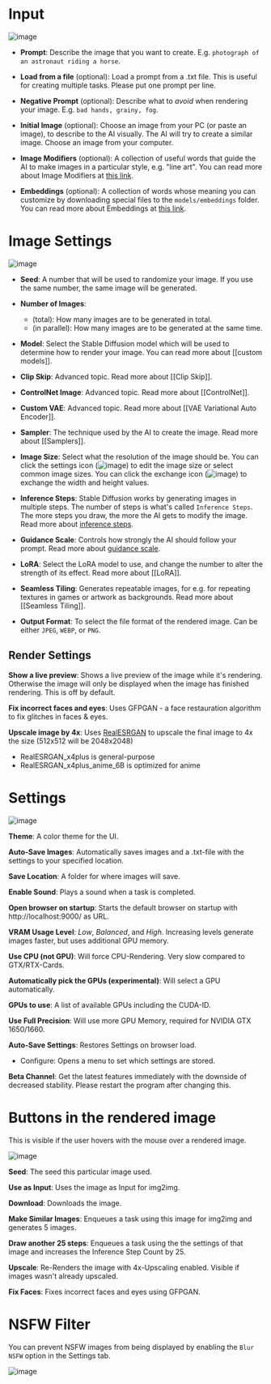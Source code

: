 # Input

![image](https://github.com/easydiffusion/easydiffusion/assets/844287/ad9e8d5f-44f4-44ed-8da9-5b45c3e44ea1)

* **Prompt**: Describe the image that you want to create. E.g. `photograph of an astronaut riding a horse`.

* **Load from a file** (optional): Load a prompt from a .txt file. This is useful for creating multiple tasks. Please put one prompt per line.

* **Negative Prompt** (optional): Describe what to *avoid* when rendering your image. E.g. `bad hands, grainy, fog`.

* **Initial Image** (optional): Choose an image from your PC (or paste an image), to describe to the AI visually. The AI will try to create a similar image. Choose an image from your computer.

* **Image Modifiers** (optional): A collection of useful words that guide the AI to make images in a particular style, e.g. "line art". You can read more about Image Modifiers at [this link](https://github.com/easydiffusion/easydiffusion/wiki/Image-Modifiers).

* **Embeddings** (optional): A collection of words whose meaning you can customize by downloading special files to the `models/embeddings` folder. You can read more about Embeddings at [this link](https://github.com/easydiffusion/easydiffusion/wiki/Embeddings).

# Image Settings

![image](https://github.com/easydiffusion/easydiffusion/assets/844287/3dfe1cf6-2d50-4b68-b1cd-7549da691160)

* **Seed**: A number that will be used to randomize your image. If you use the same number, the same image will be generated.

* **Number of Images**: 
  * (total): How many images are to be generated in total.
  * (in parallel): How many images are to be generated at the same time.

* **Model**: Select the Stable Diffusion model which will be used to determine how to render your image. You can read more about [[custom models]].

* **Clip Skip**: Advanced topic. Read more about [[Clip Skip]].

* **ControlNet Image**: Advanced topic. Read more about [[ControlNet]].

* **Custom VAE**: Advanced topic. Read more about [[VAE Variational Auto Encoder]].

* **Sampler**: The technique used by the AI to create the image. Read more about [[Samplers]].

* **Image Size**: Select what the resolution of the image should be. You can click the settings icon (![image](https://github.com/easydiffusion/easydiffusion/assets/844287/6897a367-0754-4e7c-b8d1-026ad01df9b6)) to edit the image size or select common image sizes. You can click the exchange icon (![image](https://github.com/easydiffusion/easydiffusion/assets/844287/683b1799-5ad7-4fed-a8d4-7d5af82d4f84)) to exchange the width and height values.

* **Inference Steps**: Stable Diffusion works by generating images in multiple steps. The number of steps is what's called `Inference Steps`. The more steps you draw, the more the AI gets to modify the image. Read more about [inference steps](https://getimg.ai/guides/interactive-guide-to-stable-diffusion-steps-parameter).

* **Guidance Scale**: Controls how strongly the AI should follow your prompt. Read more about [guidance scale](https://getimg.ai/guides/interactive-guide-to-stable-diffusion-guidance-scale-parameter).

* **LoRA**: Select the LoRA model to use, and change the number to alter the strength of its effect. Read more about [[LoRA]].

* **Seamless Tiling**: Generates repeatable images, for e.g. for repeating textures in games or artwork as backgrounds. Read more about [[Seamless Tiling]].

* **Output Format**: To select the file format of the rendered image. Can be either `JPEG`, `WEBP`, or `PNG`.

## Render Settings

**Show a live preview**: Shows a live preview of the image while it's rendering. Otherwise the image will only be displayed when the image has finished rendering. This is off by default.

**Fix incorrect faces and eyes**: Uses GFPGAN - a face restauration algorithm to fix glitches in faces & eyes.

**Upscale image by 4x**: Uses [RealESRGAN](https://github.com/xinntao/Real-ESRGAN) to upscale the final image to 4x the size (512x512 will be 2048x2048)
  * RealESRGAN_x4plus is general-purpose
  * RealESRGAN_x4plus_anime_6B is optimized for anime

# Settings

![image](https://user-images.githubusercontent.com/844287/227230807-58edc7a0-5744-48c6-a6bb-3b06b21e8c8e.png)

**Theme**: A color theme for the UI.

**Auto-Save Images**: Automatically saves images and a .txt-file with the settings to your specified location.

**Save Location**: A folder for where images will save.

**Enable Sound**: Plays a sound when a task is completed.

**Open browser on startup**: Starts the default browser on startup with http://localhost:9000/ as URL.

**VRAM Usage Level**: *Low*, *Balanced*, and *High*. Increasing levels generate images faster, but uses additional GPU memory.

**Use CPU (not GPU)**: Will force CPU-Rendering. Very slow compared to GTX/RTX-Cards.

**Automatically pick the GPUs (experimental)**: Will select a GPU automatically.

**GPUs to use**: A list of available GPUs including the CUDA-ID.

**Use Full Precision**: Will use more GPU Memory, required for NVIDIA GTX 1650/1660.

**Auto-Save Settings**: Restores Settings on browser load.
  * Configure: Opens a menu to set which settings are stored.

**Beta Channel**: Get the latest features immediately with the downside of decreased stability. Please restart the program after changing this.

# Buttons in the rendered image 
This is visible if the user hovers with the mouse over a rendered image.

![image](https://user-images.githubusercontent.com/2499585/200590572-b2ef2d74-1a5d-4394-8899-47c8578bedf1.png)

**Seed**: The seed this particular image used.

**Use as Input**: Uses the image as Input for img2img.

**Download**: Downloads the image.

**Make Similar Images**: Enqueues a task using this image for img2img and generates 5 images.

**Draw another 25 steps**: Enqueues a task using the the settings of that image and increases the Inference Step Count by 25.

**Upscale**: Re-Renders the image with 4x-Upscaling enabled. Visible if images wasn't already upscaled.

**Fix Faces**: Fixes incorrect faces and eyes using GFPGAN.

# NSFW Filter
You can prevent NSFW images from being displayed by enabling the `Blur NSFW` option in the Settings tab.

![image](https://user-images.githubusercontent.com/844287/236732669-4996a782-04c1-4d57-b2c2-e49e43c563dd.png)
